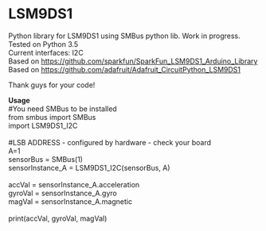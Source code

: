 # LSM9DS1
Python library for LSM9DS1 using SMBus python lib. Work in progress.
Tested on Python 3.5
<br>
Current interfaces:
I2C
<br>
Based on https://github.com/sparkfun/SparkFun_LSM9DS1_Arduino_Library<br>
Based on https://github.com/adafruit/Adafruit_CircuitPython_LSM9DS1<br>

Thank guys for your code!<br>

<b>Usage</b><br>
#You need SMBus to be installed<br>
from smbus import SMBus<br>
import LSM9DS1_I2C<br>
<br>
#LSB ADDRESS - configured by hardware - check your board<br>
A=1 <br>
sensorBus = SMBus(1)<br>
sensorInstance_A = LSM9DS1_I2C(sensorBus, A)   <br>
<br>
accVal = sensorInstance_A.acceleration<br>
gyroVal = sensorInstance_A.gyro<br>
magVal = sensorInstance_A.magnetic<br>
<br>
print(accVal, gyroVal, magVal)
